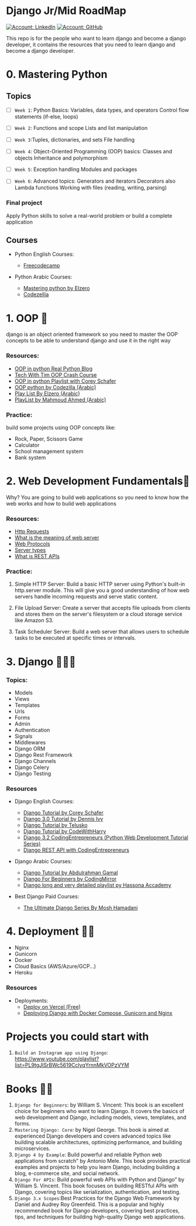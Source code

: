 # Django Jr/Mid RoadMap 
[![Account: LinkedIn](https://img.shields.io/badge/Mahmoud%20Nasser-LinkedIn-0077b5)](https://www.linkedin.com/in/mahmoud-nasser-abdulhamed/)
[![Account: GitHub](https://img.shields.io/badge/Mahmoud%20Nasser-GitHub-2b3137)](https://github.com/MahmoudNasser01)



This repo is for the people who want to learn django and become a django developer, it contains the resources that you need to learn django and become a django developer.

# 0. Mastering Python

## Topics
- [ ] `Week 1`:
Python Basics: Variables, data types, and operators
Control flow statements (if-else, loops)

- [ ] `Week 2`:
Functions and scope
Lists and list manipulation
- [ ] `Week 3`:Tuples, dictionaries, and sets File handling
- [ ] `Week 4`:
Object-Oriented Programming (OOP) basics: Classes and objects Inheritance and polymorphism
- [ ] `Week 5`:
Exception handling
Modules and packages
- [ ] `Week 6`:
Advanced topics: Generators and iterators
Decorators also Lambda functions
Working with files (reading, writing, parsing)

### Final project
Apply Python skills to solve a real-world problem or build a complete application

## Courses
- Python English Courses:
  - [Freecodecamp](https://www.youtube.com/watch?v=rfscVS0vtbw)
 
- Python Arabic Courses:
  - [Mastering python by Elzero](https://www.youtube.com/watch?v=mvZHDpCHphk&list=PLDoPjvoNmBAyE_gei5d18qkfIe-Z8mocs)
  - [Codezellia](https://youtube.com/playlist?list=PLuXY3ddo_8nzrO74UeZQVZOb5-wIS6krJ)
 
# 1. OOP 🎨
django is an object oriented framework so you need to master the OOP concepts to be able to understand django and use it in the right way

### Resources:
- [OOP in python Real Python Blog](https://realpython.com/python3-object-oriented-programming/)
- [Tech With Tim OOP Crash Course](https://www.youtube.com/watch?v=JeznW_7DlB0)
- [OOP in python Playlist with Corey Schafer](https://www.youtube.com/watch?v=ZDa-Z5JzLYM)
- [OOP python by Codezilla (Arabic)](https://www.youtube.com/watch?v=A9kSngn7254&ab_channel=Codezilla)
- [Play List By Elzero (Arabic)](https://www.youtube.com/watch?v=V7WP_402HE0&list=PLUgz8T_NoattU54gGARPXPmmawQNl-1_T&ab_channel=ElzeroWebSchool)
- [PlayList by Mahmoud Ahmed  (Arabic)](https://www.youtube.com/watch?v=rE0F6KVuwJ0&list=PLtGOJcWqvbqePpE7IWDRTDXo_jjGvJsRA&ab_channel=MahmoudAhmed-%D9%85%D8%AD%D9%85%D9%88%D8%AF%D8%A3%D8%AD%D9%85%D8%AF)


### Practice:
build some projects using OOP concepts like:
- Rock, Paper, Scissors Game
- Calculator
- School management system
- Bank system

# 2. Web Development Fundamentals📠
Why?
You are going to build web applications so you need to know how the web works and how to build web applications

### Resources:
- [Http Requests](https://www.youtube.com/watch?v=iYM2zFP3Zn0&ab_channel=TraversyMedia)
- [What is the meaning of web server](https://www.youtube.com/watch?v=9J1nJOivdyw&ab_channel=WebConcepts)
- [Web Protocols](https://www.youtube.com/watch?v=n7kYogsTkVo&ab_channel=ChrisGreer)
- [Server types](https://www.youtube.com/watch?v=Uk8sVJsOi64)
- [What is REST APIs](https://www.youtube.com/watch?v=-mN3VyJuCjM&t=51s&ab_channel=ByteByteGo)

### Practice:
1. Simple HTTP Server: Build a basic HTTP server using Python's built-in http.server module. This will give you a good understanding of how web servers handle incoming requests and serve static content.

2. File Upload Server: Create a server that accepts file uploads from clients and stores them on the server's filesystem or a cloud storage service like Amazon S3.

3. Task Scheduler Server: Build a web server that allows users to schedule tasks to be executed at specific times or intervals.

# 3. Django 🧑🏼‍💻

### Topics:

- Models
- Views
- Templates
- Urls
- Forms
- Admin
- Authentication
- Signals
- Middlewares
- Django ORM
- Django Rest Framework
- Django Channels
- Django Celery
- Django Testing


### Resources

- Django English Courses:
  - [Django Tutorial by Corey Schafer](https://www.youtube.com/watch?v=UmljXZIypDc&list=PL-osiE80TeTtoQCKZ03TU5fNfx2UY6U4p&ab_channel=CoreySchafer)
  - [Django 3.0 Tutorial by Dennis Ivy](https://www.youtube.com/playlist?list=PL-51WBLyFTg2vW-_6XBoUpE7vpmoR3ztO)
  - [Django Tutorial by Telusko](https://www.youtube.com/playlist?list=PLsyeobzWxl7r2ukVgTqIQcl-1T0C2mzau)
  - [Django Tutorial by CodeWithHarry](https://www.youtube.com/playlist?list=PLK8cqdr55Tsv-D2HMdrnD32oOVBNvmxjr)
  - [Django 3.2 CodingEntrepreneurs (Python Web Development Tutorial Series)](https://www.youtube.com/playlist?list=PLEsfXFp6DpzRMby_cSoWTFw8zaMdTEXgL)
  - [ Django REST API with CodingEntrepreneurs](https://www.youtube.com/watch?v=c708Nf0cHrs)


- Django Arabic Courses:
  - [Django Tutorial by Abdulrahman Gamal](https://www.youtube.com/watch?v=UPFKAG9rYOE&list=PLknwEmKsW8OtK_n48UOuYGxJPbSFrICxm&ab_channel=AbdelrahmanGamal)
  - [Django For Beginners by CodingMirror](https://www.youtube.com/watch?v=gEWJD-OzuiE&list=PL2z1gXAKH9c3XUn2HYMWRbAon4z6AQ4CL&ab_channel=CodingMirror)
  - [Django long and very detailed playlist py Hassona Accademy](https://www.youtube.com/watch?v=-Loc7HxKqAw&list=PLHIfW1KZRIfnYEkYsNi5XJLI57OWMKBjM&ab_channel=HassounaAcademy)


- Best Django Paid Courses:
  - [The Ultimate Django Series By Mosh Hamadani](https://codewithmosh.com/p/the-ultimate-django-series)



# 4. Deployment 🧑‍🔬
- Nginx
- Gunicorn
- Docker
- Cloud Basics (AWS/Azure/GCP...)
- Heroku

### Resources
- Deployments:
  - [Deploy on Vercel (Free)](https://www.youtube.com/watch?v=ZjVzHcXCeMU) 
  - [Deploying Django with Docker Compose, Gunicorn and Nginx](https://www.youtube.com/watch?v=vJAfq6Ku4cI&)

  

# Projects you could start with
1. `Build an Instagram app using Django`: https://www.youtube.com/playlist?list=PL9tgJISrBWc5619CclyqYrnnMkVOPzVYM


# Books ✍🏻
1. ``Django for Beginners``: by William S. Vincent: This book is an excellent choice for beginners who want to learn Django. It covers the basics of web development and Django, including models, views, templates, and forms.
2. ``Mastering Django: Core``: by Nigel George. This book is aimed at experienced Django developers and covers advanced topics like building scalable architectures, optimizing performance, and building microservices.
3. ``Django 4 by Example``: Build powerful and reliable Python web applications from scratch” by Antonio Mele. This book provides practical examples and projects to help you learn Django, including building a blog, e-commerce site, and social network.
4. ``Django For APIs``: Build powerful web APIs with Python and Django” by William S. Vincent. This book focuses on building RESTful APIs with Django, covering topics like serialization, authentication, and testing.
5. ``Django 3.x Scopes``:Best Practices for the Django Web Framework by Daniel and Audrey Roy Greenfeld. This is a popular and highly recommended book for Django developers, covering best practices, tips, and techniques for building high-quality Django web applications.
